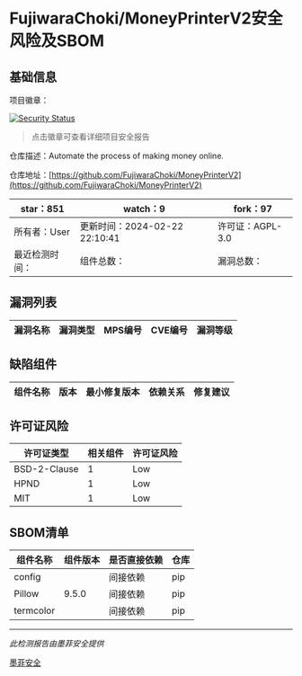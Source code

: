 # FujiwaraChoki/MoneyPrinterV2安全风险及SBOM

## 基础信息

项目徽章：

[![Security Status](https://www.murphysec.com/platform3/v31/badge/1760733518286082048.svg)](https://www.murphysec.com/console/report/1760023189178986496/1760733518286082048)

> 点击徽章可查看详细项目安全报告

仓库描述：Automate the process of making money online.

仓库地址：[https://github.com/FujiwaraChoki/MoneyPrinterV2](https://github.com/FujiwaraChoki/MoneyPrinterV2)

| star：851 | watch：9 | fork：97 |
| ----------- | -------------- | ------------ |
| 所有者：User | 更新时间：2024-02-22 22:10:41 | 许可证：AGPL-3.0 |
| 最近检测时间： | 组件总数： | 漏洞总数： |




## 漏洞列表

| 漏洞名称 | 漏洞类型 | MPS编号 | CVE编号 | 漏洞等级 |
| ------- | ------ | ------- | ------ | ----- |





## 缺陷组件

| 组件名称 | 版本 | 最小修复版本 | 依赖关系 | 修复建议 |
| -------- | ---- | ------------ | -------- | -------- |





## 许可证风险

| 许可证类型 | 相关组件 | 许可证风险 |
| ---------- | -------- | ---------- |
|BSD-2-Clause|1|Low|
|HPND|1|Low|
|MIT|1|Low|




## SBOM清单

| 组件名称 | 组件版本 | 是否直接依赖 | 仓库 |
| -------- | -------- | ------------ | ---- |
|config||间接依赖|pip|
|Pillow|9.5.0|间接依赖|pip|
|termcolor||间接依赖|pip|


------

*此检测报告由墨菲安全提供*

[墨菲安全](www.murphysec.com)
